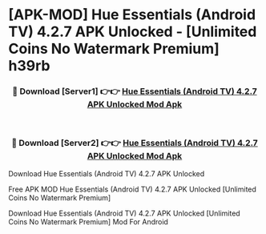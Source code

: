 # [APK-MOD] Hue Essentials (Android TV) 4.2.7 APK Unlocked - [Unlimited Coins No Watermark Premium] h39rb



<div align="center">
<h3>🔴 Download [Server1] 👉👉 <a href="https://momento.my/?title=Hue_Essentials_(Android_TV)_4.2.7_APK_Unlocked">Hue Essentials (Android TV) 4.2.7 APK Unlocked Mod Apk</a></h3><br>

<h3>🔴 Download [Server2] 👉👉 <a href="https://momento.my/?title=Hue_Essentials_(Android_TV)_4.2.7_APK_Unlocked">Hue Essentials (Android TV) 4.2.7 APK Unlocked Mod Apk</a></h3>
</div>



Download Hue Essentials (Android TV) 4.2.7 APK Unlocked 

Free APK MOD Hue Essentials (Android TV) 4.2.7 APK Unlocked [Unlimited Coins No Watermark Premium]

Download Hue Essentials (Android TV) 4.2.7 APK Unlocked [Unlimited Coins No Watermark Premium] Mod For Android
